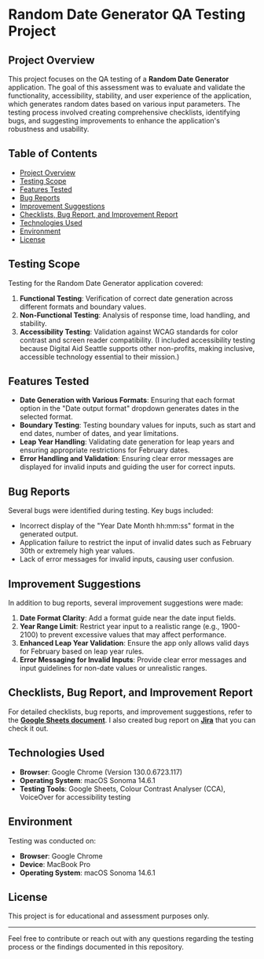 # Random Date Generator QA Testing Project

## Project Overview
This project focuses on the QA testing of a **Random Date Generator** application. The goal of this assessment was to evaluate and validate the functionality, accessibility, stability, and user experience of the application, which generates random dates based on various input parameters. The testing process involved creating comprehensive checklists, identifying bugs, and suggesting improvements to enhance the application's robustness and usability.

## Table of Contents
- [Project Overview](#project-overview)
- [Testing Scope](#testing-scope)
- [Features Tested](#features-tested)
- [Bug Reports](#bug-reports)
- [Improvement Suggestions](#improvement-suggestions)
- [Checklists, Bug Report, and Improvement Report](#checklists-bug-report-and-improvement-report)
- [Technologies Used](#technologies-used)
- [Environment](#environment)
- [License](#license)

## Testing Scope
Testing for the Random Date Generator application covered:
1. **Functional Testing**: Verification of correct date generation across different formats and boundary values.
2. **Non-Functional Testing**: Analysis of response time, load handling, and stability.
3. **Accessibility Testing**: Validation against WCAG standards for color contrast and screen reader compatibility. (I included accessibility testing because Digital Aid Seattle supports other non-profits, making inclusive, accessible technology essential to their mission.)

## Features Tested
- **Date Generation with Various Formats**: Ensuring that each format option in the "Date output format" dropdown generates dates in the selected format.
- **Boundary Testing**: Testing boundary values for inputs, such as start and end dates, number of dates, and year limitations.
- **Leap Year Handling**: Validating date generation for leap years and ensuring appropriate restrictions for February dates.
- **Error Handling and Validation**: Ensuring clear error messages are displayed for invalid inputs and guiding the user for correct inputs.

## Bug Reports
Several bugs were identified during testing. Key bugs included:
- Incorrect display of the "Year Date Month hh:mm:ss" format in the generated output.
- Application failure to restrict the input of invalid dates such as February 30th or extremely high year values.
- Lack of error messages for invalid inputs, causing user confusion.

## Improvement Suggestions
In addition to bug reports, several improvement suggestions were made:
1. **Date Format Clarity**: Add a format guide near the date input fields.
2. **Year Range Limit**: Restrict year input to a realistic range (e.g., 1900-2100) to prevent excessive values that may affect performance.
3. **Enhanced Leap Year Validation**: Ensure the app only allows valid days for February based on leap year rules.
4. **Error Messaging for Invalid Inputs**: Provide clear error messages and input guidelines for non-date values or unrealistic ranges.

## Checklists, Bug Report, and Improvement Report
For detailed checklists, bug reports, and improvement suggestions, refer to the **[Google Sheets document](https://docs.google.com/spreadsheets/d/1mmflmu1XJQJeOenwloYcXN9q1vN0nB5OO-OmHQBqCak/edit?usp=sharing)**.
I also created bug report on **[Jira](https://waruneed.atlassian.net/jira/software/c/projects/DASQC/issues?jql=project%20%3D%20%22DASQC%22%20ORDER%20BY%20created%20DESC)** that you can check it out.

## Technologies Used
- **Browser**: Google Chrome (Version 130.0.6723.117)
- **Operating System**: macOS Sonoma 14.6.1
- **Testing Tools**: Google Sheets, Colour Contrast Analyser (CCA), VoiceOver for accessibility testing
  
## Environment
Testing was conducted on:
- **Browser**: Google Chrome
- **Device**: MacBook Pro
- **Operating System**: macOS Sonoma 14.6.1

## License
This project is for educational and assessment purposes only.

---

Feel free to contribute or reach out with any questions regarding the testing process or the findings documented in this repository.
